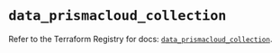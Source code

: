 # `data_prismacloud_collection`

Refer to the Terraform Registry for docs: [`data_prismacloud_collection`](https://registry.terraform.io/providers/paloaltonetworks/prismacloud/1.7.0/docs/data-sources/collection).
